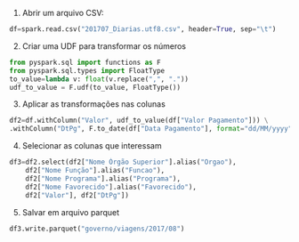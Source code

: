 

1. Abrir um arquivo CSV:
```python
df=spark.read.csv("201707_Diarias.utf8.csv", header=True, sep="\t")
```

2. Criar uma UDF para transformar os números
```python
from pyspark.sql import functions as F
from pyspark.sql.types import FloatType
to_value=lambda v: float(v.replace(",", "."))
udf_to_value = F.udf(to_value, FloatType())
```

3. Aplicar as transformações nas colunas
```python
df2=df.withColumn("Valor", udf_to_value(df["Valor Pagamento"])) \
.withColumn("DtPg", F.to_date(df["Data Pagamento"], format="dd/MM/yyyy"))
```

4. Selecionar as colunas que interessam
```python
df3=df2.select(df2["Nome Órgão Superior"].alias("Orgao"),
    df2["Nome Função"].alias("Funcao"),
    df2["Nome Programa"].alias("Programa"),
    df2["Nome Favorecido"].alias("Favorecido"),
    df2["Valor"], df2["DtPg"])
```

5. Salvar em arquivo parquet
```python
df3.write.parquet("governo/viagens/2017/08")
```
